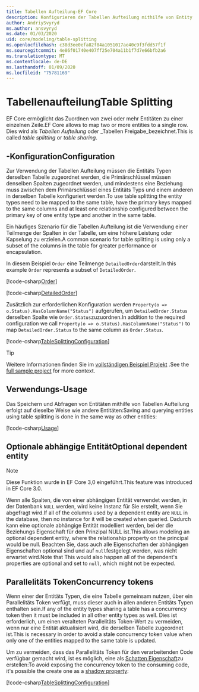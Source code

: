 ```yaml
---
title: Tabellen Aufteilung-EF Core
description: Konfigurieren der Tabellen Aufteilung mithilfe von Entity Framework Core
author: AndriySvyryd
ms.author: ansvyryd
ms.date: 01/03/2020
uid: core/modeling/table-splitting
ms.openlocfilehash: c38d3ee0efa82f84a1051017ae40c9f3fdd57f1f
ms.sourcegitcommit: 4e86f01740e407ff25e704a11b1f7d7e66bfb2a6
ms.translationtype: MT
ms.contentlocale: de-DE
ms.lasthandoff: 01/09/2020
ms.locfileid: "75781169"
---
```

# <a name="table-splitting"></a><span data-ttu-id="77086-103">Tabellenaufteilung</span><span class="sxs-lookup"><span data-stu-id="77086-103">Table Splitting</span></span>

<span data-ttu-id="77086-104">EF Core ermöglicht das Zuordnen von zwei oder mehr Entitäten zu einer einzelnen Zeile.</span><span class="sxs-lookup"><span data-stu-id="77086-104">EF Core allows to map two or more entities to a single row.</span></span> <span data-ttu-id="77086-105">Dies wird als _Tabellen Aufteilung_ oder _Tabellen Freigabe_bezeichnet.</span><span class="sxs-lookup"><span data-stu-id="77086-105">This is called _table splitting_ or _table sharing_.</span></span>

## <a name="configuration"></a><span data-ttu-id="77086-106">-Konfiguration</span><span class="sxs-lookup"><span data-stu-id="77086-106">Configuration</span></span>

<span data-ttu-id="77086-107">Zur Verwendung der Tabellen Aufteilung müssen die Entitäts Typen derselben Tabelle zugeordnet werden, die Primärschlüssel müssen denselben Spalten zugeordnet werden, und mindestens eine Beziehung muss zwischen dem Primärschlüssel eines Entitäts Typs und einem anderen in derselben Tabelle konfiguriert werden.</span><span class="sxs-lookup"><span data-stu-id="77086-107">To use table splitting the entity types need to be mapped to the same table, have the primary keys mapped to the same columns and at least one relationship configured between the primary key of one entity type and another in the same table.</span></span>

<span data-ttu-id="77086-108">Ein häufiges Szenario für die Tabellen Aufteilung ist die Verwendung einer Teilmenge der Spalten in der Tabelle, um eine höhere Leistung oder Kapselung zu erzielen.</span><span class="sxs-lookup"><span data-stu-id="77086-108">A common scenario for table splitting is using only a subset of the columns in the table for greater performance or encapsulation.</span></span>

<span data-ttu-id="77086-109">In diesem Beispiel `Order` eine Teilmenge `DetailedOrder`darstellt.</span><span class="sxs-lookup"><span data-stu-id="77086-109">In this example `Order` represents a subset of `DetailedOrder`.</span></span>

[!code-csharp[Order](../../../samples/core/Modeling/TableSplitting/Order.cs?name=Order)]

[!code-csharp[DetailedOrder](../../../samples/core/Modeling/TableSplitting/DetailedOrder.cs?name=DetailedOrder)]

<span data-ttu-id="77086-110">Zusätzlich zur erforderlichen Konfiguration werden `Property(o => o.Status).HasColumnName("Status")` aufgerufen, um `DetailedOrder.Status` derselben Spalte wie `Order.Status`zuzuordnen.</span><span class="sxs-lookup"><span data-stu-id="77086-110">In addition to the required configuration we call `Property(o => o.Status).HasColumnName("Status")` to map `DetailedOrder.Status` to the same column as `Order.Status`.</span></span>

[!code-csharp[TableSplittingConfiguration](../../../samples/core/Modeling/TableSplitting/TableSplittingContext.cs?name=TableSplitting)]

> [!TIP]
> <span data-ttu-id="77086-111">Weitere Informationen finden Sie im [vollständigen Beispiel Projekt](https://github.com/aspnet/EntityFramework.Docs/tree/master/samples/core/Modeling/TableSplitting) .</span><span class="sxs-lookup"><span data-stu-id="77086-111">See the [full sample project](https://github.com/aspnet/EntityFramework.Docs/tree/master/samples/core/Modeling/TableSplitting) for more context.</span></span>

## <a name="usage"></a><span data-ttu-id="77086-112">Verwendungs-</span><span class="sxs-lookup"><span data-stu-id="77086-112">Usage</span></span>

<span data-ttu-id="77086-113">Das Speichern und Abfragen von Entitäten mithilfe von Tabellen Aufteilung erfolgt auf dieselbe Weise wie andere Entitäten:</span><span class="sxs-lookup"><span data-stu-id="77086-113">Saving and querying entities using table splitting is done in the same way as other entities:</span></span>

[!code-csharp[Usage](../../../samples/core/Modeling/TableSplitting/Program.cs?name=Usage)]

## <a name="optional-dependent-entity"></a><span data-ttu-id="77086-114">Optionale abhängige Entität</span><span class="sxs-lookup"><span data-stu-id="77086-114">Optional dependent entity</span></span>

> [!NOTE]
> <span data-ttu-id="77086-115">Diese Funktion wurde in EF Core 3,0 eingeführt.</span><span class="sxs-lookup"><span data-stu-id="77086-115">This feature was introduced in EF Core 3.0.</span></span>

<span data-ttu-id="77086-116">Wenn alle Spalten, die von einer abhängigen Entität verwendet werden, in der Datenbank `NULL` werden, wird keine Instanz für Sie erstellt, wenn Sie abgefragt wird.</span><span class="sxs-lookup"><span data-stu-id="77086-116">If all of the columns used by a dependent entity are `NULL` in the database, then no instance for it will be created when queried.</span></span> <span data-ttu-id="77086-117">Dadurch kann eine optionale abhängige Entität modelliert werden, bei der die Beziehungs Eigenschaft für den Prinzipal NULL ist.</span><span class="sxs-lookup"><span data-stu-id="77086-117">This allows modeling an optional dependent entity, where the relationship property on the principal would be null.</span></span> <span data-ttu-id="77086-118">Beachten Sie, dass auch alle Eigenschaften der abhängigen Eigenschaften optional sind und auf `null`festgelegt werden, was nicht erwartet wird.</span><span class="sxs-lookup"><span data-stu-id="77086-118">Note that This would also happen all of the dependent's properties are optional and set to `null`, which might not be expected.</span></span>

## <a name="concurrency-tokens"></a><span data-ttu-id="77086-119">Parallelitäts Token</span><span class="sxs-lookup"><span data-stu-id="77086-119">Concurrency tokens</span></span>

<span data-ttu-id="77086-120">Wenn einer der Entitäts Typen, die eine Tabelle gemeinsam nutzen, über ein Parallelitäts Token verfügt, muss dieser auch in allen anderen Entitäts Typen enthalten sein.</span><span class="sxs-lookup"><span data-stu-id="77086-120">If any of the entity types sharing a table has a concurrency token then it must be included in all other entity types as well.</span></span> <span data-ttu-id="77086-121">Dies ist erforderlich, um einen veralteten Parallelitäts Token-Wert zu vermeiden, wenn nur eine Entität aktualisiert wird, die derselben Tabelle zugeordnet ist.</span><span class="sxs-lookup"><span data-stu-id="77086-121">This is necessary in order to avoid a stale concurrency token value when only one of the entities mapped to the same table is updated.</span></span>

<span data-ttu-id="77086-122">Um zu vermeiden, dass das Parallelitäts Token für den verarbeitenden Code verfügbar gemacht wird, ist es möglich, eine als [Schatten Eigenschaft](xref:core/modeling/shadow-properties)zu erstellen:</span><span class="sxs-lookup"><span data-stu-id="77086-122">To avoid exposing the concurrency token to the consuming code, it's possible the create one as a [shadow property](xref:core/modeling/shadow-properties):</span></span>

[!code-csharp[TableSplittingConfiguration](../../../samples/core/Modeling/TableSplitting/TableSplittingContext.cs?name=ConcurrencyToken&highlight=2)]
